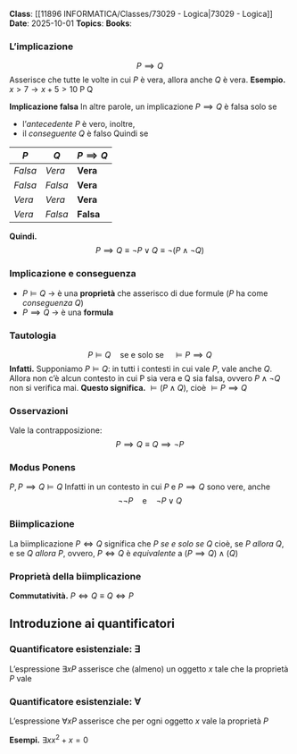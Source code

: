 **Class**: [[11896 INFORMATICA/Classes/73029 - Logica|73029 - Logica]]
**Date**: 2025-10-01
**Topics**:
**Books**:

### L’implicazione
$$P\implies Q$$
Asserisce che tutte le volte in cui $P$ è vera, allora anche $Q$ è vera.
**Esempio.**
$x>7 \to x+5>10$
P                        Q

**Implicazione falsa**
In altre parole, un implicazione $P\implies Q$ è falsa solo se
- l’*antecedente* $P$ è vero, inoltre,
- il *conseguente* $Q$ è falso
Quindi se

| $P$     | $Q$     | $P\implies Q$ |
| ------- | ------- | ------------- |
| *Falsa* | *Vera*  | **Vera**      |
| *Falsa* | *Falsa* | **Vera**      |
| *Vera*  | *Vera*  | **Vera**      |
| *Vera*  | *Falsa* | **Falsa**     |

**Quindi.**
$$P\implies Q\equiv\neg P\vee Q\equiv\neg(P\wedge\neg Q)$$

### Implicazione e conseguenza
- $P \models Q$ → è una **proprietà** che asserisco di due formule ($P$ ha come *conseguenza* $Q$)
- $P \implies Q$ → è una **formula**

### Tautologia
$$P \models Q \quad \text{se e solo se} \quad \models P \implies Q$$
**Infatti.**
Supponiamo $P\models Q$: in tutti i contesti in cui vale $P$, vale anche $Q$.
Allora non c’è alcun contesto in cui P sia vera e Q sia falsa, ovvero $P \wedge \neg Q$ non si verifica mai.
**Questo significa.** $\models (P \wedge Q)$, cioè $\models P \implies Q$ 
### Osservazioni
Vale la contrapposizione:
$$P \implies Q \equiv Q \implies \neg P$$
### Modus Ponens
$P,P \implies Q \models Q$
Infatti in un contesto in cui $P$ e $P \implies Q$ sono vere, anche
$$\neg \neg P \quad \text{e} \quad \neg P \vee Q$$
### Biimplicazione
La biimplicazione $P \iff Q$ significa che $P$ *se e solo se* $Q$ cioè, se $P$ *allora* $Q$, e se $Q$ *allora* $P$, ovvero, $P \iff Q$ è *equivalente* a $(P \implies Q) \wedge (Q)$
### Proprietà della biimplicazione
**Commutatività.**
$P \iff Q \equiv Q \iff P$

## Introduzione ai quantificatori
### Quantificatore esistenziale: $\exists$
L’espressione $\exists xP$ asserisce che (almeno) un oggetto $x$ tale che la proprietà $P$ vale

### Quantificatore esistenziale: $\forall$
L’espressione $\forall xP$ asserisce che per ogni oggetto $x$ vale la proprietà $P$ 

**Esempi.** $\exists x x^2 +x =0$
